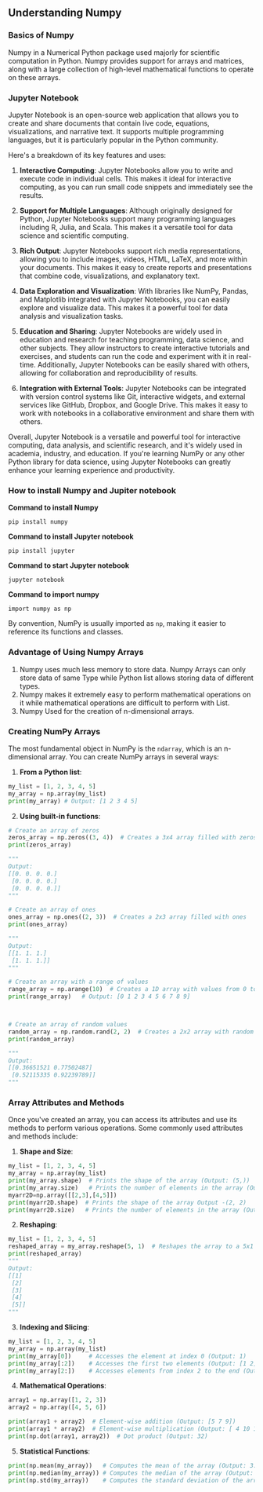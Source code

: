 ## Understanding Numpy

### Basics of Numpy

Numpy in a Numerical Python package used majorly for scientific computation in Python. Numpy provides support for arrays and matrices, along with a large collection of high-level mathematical functions to operate on these arrays.

### Jupyter Notebook

Jupyter Notebook is an open-source web application that allows you to create and share documents that contain live code, equations, visualizations, and narrative text. It supports multiple programming languages, but it is particularly popular in the Python community.

Here's a breakdown of its key features and uses:

1. **Interactive Computing**: Jupyter Notebooks allow you to write and execute code in individual cells. This makes it ideal for interactive computing, as you can run small code snippets and immediately see the results.

2. **Support for Multiple Languages**: Although originally designed for Python, Jupyter Notebooks support many programming languages including R, Julia, and Scala. This makes it a versatile tool for data science and scientific computing.

3. **Rich Output**: Jupyter Notebooks support rich media representations, allowing you to include images, videos, HTML, LaTeX, and more within your documents. This makes it easy to create reports and presentations that combine code, visualizations, and explanatory text.

4. **Data Exploration and Visualization**: With libraries like NumPy, Pandas, and Matplotlib integrated with Jupyter Notebooks, you can easily explore and visualize data. This makes it a powerful tool for data analysis and visualization tasks.

5. **Education and Sharing**: Jupyter Notebooks are widely used in education and research for teaching programming, data science, and other subjects. They allow instructors to create interactive tutorials and exercises, and students can run the code and experiment with it in real-time. Additionally, Jupyter Notebooks can be easily shared with others, allowing for collaboration and reproducibility of results.

6. **Integration with External Tools**: Jupyter Notebooks can be integrated with version control systems like Git, interactive widgets, and external services like GitHub, Dropbox, and Google Drive. This makes it easy to work with notebooks in a collaborative environment and share them with others.

Overall, Jupyter Notebook is a versatile and powerful tool for interactive computing, data analysis, and scientific research, and it's widely used in academia, industry, and education. If you're learning NumPy or any other Python library for data science, using Jupyter Notebooks can greatly enhance your learning experience and productivity.


### How to install Numpy and Jupiter notebook

**Command to install Numpy**
```
pip install numpy
```

**Command to install Jupyter notebook**
```
pip install jupyter
```

**Command to start Jupyter notebook**

```
jupyter notebook
```

**Command to import numpy**

```
import numpy as np
```
By convention, NumPy is usually imported as `np`, making it easier to reference its functions and classes.

### Advantage of Using Numpy Arrays

1. Numpy uses much less memory to store data. Numpy Arrays can only store data of same Type while Python list allows storing data of different types.
2. Numpy makes it extremely easy to perform mathematical operations on it while mathematical operations are difficult to perform with List.
3. Numpy Used for the creation of n-dimensional arrays.


### Creating NumPy Arrays

The most fundamental object in NumPy is the `ndarray`, which is an n-dimensional array. You can create NumPy arrays in several ways:

1. **From a Python list**:

```python
my_list = [1, 2, 3, 4, 5]
my_array = np.array(my_list)
print(my_array) # Output: [1 2 3 4 5]
```

2. **Using built-in functions**:

```python
# Create an array of zeros
zeros_array = np.zeros((3, 4))  # Creates a 3x4 array filled with zeros
print(zeros_array)

"""
Output:
[[0. 0. 0. 0.]
 [0. 0. 0. 0.]
 [0. 0. 0. 0.]]
"""

# Create an array of ones
ones_array = np.ones((2, 3))  # Creates a 2x3 array filled with ones
print(ones_array)

"""
Output:
[[1. 1. 1.]
 [1. 1. 1.]]
"""

# Create an array with a range of values
range_array = np.arange(10)  # Creates a 1D array with values from 0 to 9
print(range_array)   # Output: [0 1 2 3 4 5 6 7 8 9]



# Create an array of random values
random_array = np.random.rand(2, 2)  # Creates a 2x2 array with random values
print(random_array)

"""
Output:
[[0.36651521 0.77502487]
 [0.52115335 0.92239789]]
"""

```

### Array Attributes and Methods

Once you've created an array, you can access its attributes and use its methods to perform various operations. Some commonly used attributes and methods include:

1. **Shape and Size**:

```python
my_list = [1, 2, 3, 4, 5]
my_array = np.array(my_list)
print(my_array.shape)  # Prints the shape of the array (Output: (5,))
print(my_array.size)   # Prints the number of elements in the array (Output: 5)
myarr2D=np.array([[2,3],[4,5]])
print(myarr2D.shape)  # Prints the shape of the array Output -(2, 2) 
print(myarr2D.size)   # Prints the number of elements in the array (Output: 4)
```

2. **Reshaping**:

```python
my_list = [1, 2, 3, 4, 5]
reshaped_array = my_array.reshape(5, 1)  # Reshapes the array to a 5x1 array
print(reshaped_array)
"""
Output:
[[1]
 [2]
 [3]
 [4]
 [5]]
"""
```

3. **Indexing and Slicing**:

```python
my_list = [1, 2, 3, 4, 5]
my_array = np.array(my_list)
print(my_array[0])     # Accesses the element at index 0 (Output: 1)
print(my_array[:2])    # Accesses the first two elements (Output: [1 2])
print(my_array[2:])    # Accesses elements from index 2 to the end (Output: [3 4 5])
```

4. **Mathematical Operations**:

```python
array1 = np.array([1, 2, 3])
array2 = np.array([4, 5, 6])

print(array1 + array2)  # Element-wise addition (Output: [5 7 9])
print(array1 * array2)  # Element-wise multiplication (Output: [ 4 10 18])
print(np.dot(array1, array2))  # Dot product (Output: 32)
```

5. **Statistical Functions**:

```python
print(np.mean(my_array))   # Computes the mean of the array (Output: 3.0)
print(np.median(my_array)) # Computes the median of the array (Output: 3.0)
print(np.std(my_array))    # Computes the standard deviation of the array (Output: 1.4142135623730951)
```

